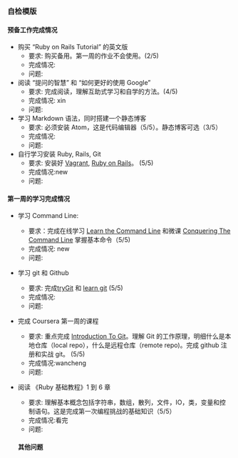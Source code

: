 
### 自检模版

#### 预备工作完成情况

- 购买 “Ruby on Rails Tutorial” 的英文版
  - 要求: 购买备用。第一周的作业不会使用。(2/5)
  - 完成情况:
  - 问题:
- 阅读 “提问的智慧” 和 “如何更好的使用 Google”
  - 要求: 完成阅读，理解互助式学习和自学的方法。(4/5)
  - 完成情况: xin
  - 问题:
- 学习 Markdown 语法，同时搭建一个静态博客
  - 要求: 必须安装 Atom，这是代码编辑器（5/5）。静态博客可选（3/5）
  - 完成情况:
  - 问题:
- 自行学习安装 Ruby, Rails, Git
  - 要求: 安装好 [Vagrant](https://gorails.com/guides/using-vagrant-for-rails-development), [Ruby on Rails](https://gorails.com/setup/ubuntu/14.04)。 (5/5)
  - 完成情况:new
  - 问题:


#### 第一周的学习完成情况

- 学习 Command Line:
  - 要求：完成在线学习 [Learn the Command Line](https://www.codecademy.com/learn/learn-the-command-line) 和微课 [Conquering The Command Line](https://wap.umu.cn/model/groupShare?groupId=118501&sKey=f8cb459750c46e93a241a8995c84f0de&state=1470184326&from=timeline&isappinstalled=0) 掌握基本命令（5/5)
  - 完成情况: new
  - 问题:
- 学习 git 和 Github
  - 要求: 完成[tryGit](https://try.github.io/levels/1/challenges/1) 和 [learn git](https://www.codecademy.com/learn/learn-git) (5/5)
  - 完成情况:
  - 问题:
- 完成 Coursera 第一周的课程
  - 要求: 重点完成 [Introduction To Git](https://www.coursera.org/learn/ruby-on-rails-intro/lecture/8F19A/introduction-to-git)。理解 Git 的工作原理，明细什么是本地仓库（local repo），什么是远程仓库（remote repo)。完成 github 注册和实战 git。 (5/5)
  - 完成情况:wancheng
  - 问题:
- 阅读 《Ruby 基础教程》1 到 6 章
  - 要求: 理解基本概念包括字符串，数组，散列，文件，IO，类，变量和控制语句。这是完成第一次编程挑战的基础知识（5/5）
  - 完成情况:看完
  - 问题:

  #### 其他问题
